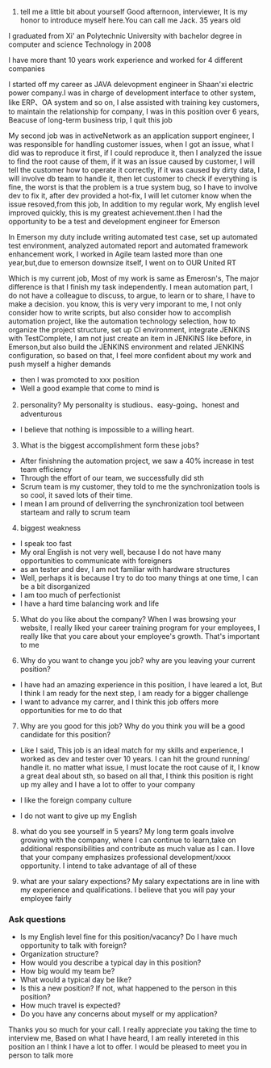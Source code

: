 1. tell me a little bit about yourself
Good afternoon, interviewer, It is my honor to introduce myself here.You can call me Jack. 35 years old

I graduated from Xi' an Polytechnic University with bachelor degree in computer and science Technology in 2008

I have more thant 10 years work experience and worked for 4 different companies

I started off my career as JAVA delevopment engineer in Shaan'xi electric power company.I was in charge of development interface to other system, like ERP、OA system and so on, I alse assisted with training key customers, to maintain the relationship for company, I was in this position over 6 years, Beacuse of long-term business trip, I quit this job

My second job was in activeNetwork as an application support engineer, I was responsible for handling customer issues, when I got an issue, what I did was to reproduce it first, if I could reproduce it, then I analyzed the issue to find the root cause of them,  if it was an issue caused by customer, I will tell the customer how to operate it correctly, if it was caused by dirty data, I will involve db team to handle it, then let customer to check if everything is fine, the worst is that the problem is a true system bug, so I have to involve dev to fix it, after dev provided a hot-fix, I will let cutomer know when the issue resoved,from this job, In addition to my regular work, My english level improved quickly, this is my greatest achievement.then I had the opportunity to be a test and development engineer for Emerson

In Emerson my duty include writing automated test case, set up automated test environment, analyzed automated report and automated framework enhancement work, I worked in Agile team lasted more than one year,but,due to emerson downsize itself, I went on to OUR United RT

Which is my current job, Most of my work is same as Emerosn's, The major difference is that I finish my task independently. I mean automation part, I do not have a colleague to discuss, to argue, to learn or to share, I have to make a decision. you know, this is very very imporant to me, I not only consider how to write scripts, but also consider how to accomplish automation project, like the automation technology selection, how to organize the project structure, set up CI environment, integrate JENKINS with TestComplete, I am not just create an item in JENKINS like before, in Emerson,but also build the JENKINS environment and related JENKINS configuration, so based on that, I feel more confident about my work and push myself a higher demands

- then I was promoted to xxx position
- Well a good example that come to mind is

2. personality?
My personality is studious、easy-going、honest and adventurous
- I believe that nothing is impossible to a willing heart.

3. What is the biggest accomplishment form these jobs?
- After finishning the automation project, we saw a 40% increase in test team efficiency
- Through the effort of our team, we successfully did sth
- Scrum team is my customer, they told to me the synchronization tools is so cool, it saved lots of their time.
- I mean I am pround of deliverring the synchronization tool between starteam and rally to scrum team

4. biggest weakness
- I speak too fast
- My oral English is not very well, because I do not have many opportunities to communicate with foreigners
- as an tester and dev, I am not familiar with hardware structures
- Well, perhaps it is because I try to do too many things at one time, I can be a bit disorganized
- I am too much of perfectionist
- I have a hard time balancing work and life

5. What do you like about the company?
When I was browsing your website, I really liked your career training program for your employees, I really like that you care about your employee's growth. That's important to me

6. Why do you want to change you job? why are you leaving your current position?
- I have had an amazing experience in this position, I have leared a lot, But I think I am ready for the next step, I am ready for a bigger challenge
- I want to advance my carrer, and I think this job offers more opportunities for me to do that

7. Why are you good for this job? Why do you think you will be a good candidate for this position?
- Like I said, This job is an ideal match for my skills and experience, I worked as dev and tester over 10 years. I can hit the ground running/ handle it. no matter what issue, I must locate the root cause of it, I know a great deal about sth, so based on all that, I think this position is right up my alley and I have a lot to offer to your company

- I like the foreign company culture
- I do not want to give up my English

8. what do you see yourself in 5 years?
My long term goals involve growing with the company, where I can continue to learn,take on additional responsibilities and contribute as much value as I can. I love that your company emphasizes professional development/xxxx opportunity. I intend to take advantage of all of these

9. what are your salary expections?
My salary expectations are in line with my experience and qualifications. I believe that you will pay your employee fairly


### Ask questions
- Is my English level fine for this position/vacancy? Do I have much opportunity to talk with foreign?
- Organization structure?
- How would you describe a typical day in this position?
- How big would my team be?
- What would a typical day be like?
- Is this a new position? If not, what happened to the person in this position?
- How much travel is expected?
- Do you have any concerns about myself or my application?


Thanks you so much for your call. I really appreciate you taking the time to interview me, Based on what I have heard, I am really intereted in this position an I think I have a lot to offer. I would be pleased to meet you in person to talk more

